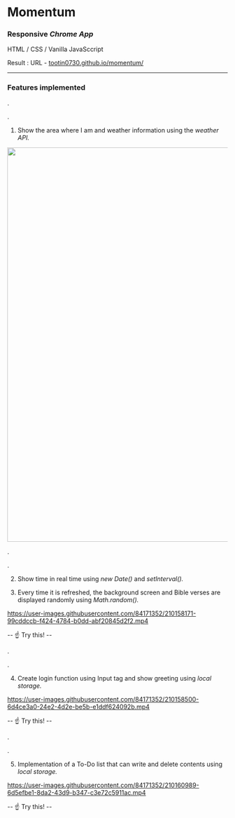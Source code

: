 # Momentum
### Responsive *Chrome App*
HTML /  CSS /   Vanilla JavaSccript

Result : URL - [tootin0730.github.io/momentum/](https://tootin0730.github.io/momentum/)

___
### Features implemented
.

.

1. Show the area where I am and weather information using the *weather API.*
<img src="https://user-images.githubusercontent.com/84171352/210157840-bb5bfc6a-c2ad-4065-a559-b6fe28a04a5b.jpg" width="900">

.

.

2. Show time in real time using *new Date()* and *setInterval().*

3. Every time it is refreshed, the background screen and Bible verses are displayed randomly using *Math.random().*

https://user-images.githubusercontent.com/84171352/210158171-99cddccb-f424-4784-b0dd-abf20845d2f2.mp4
  

-- :point_up:   Try this! --

.

.

4. Create login function using Input tag and show greeting using *local storage.*

https://user-images.githubusercontent.com/84171352/210158500-6d4ce3a0-24e2-4d2e-be5b-e1ddf624092b.mp4

-- :point_up:   Try this! --

.

.

5. Implementation of a To-Do list that can write and delete contents using *local storage.*

https://user-images.githubusercontent.com/84171352/210160989-6d5efbe1-8da2-43d9-b347-c3e72c5911ac.mp4

-- :point_up:   Try this! --
